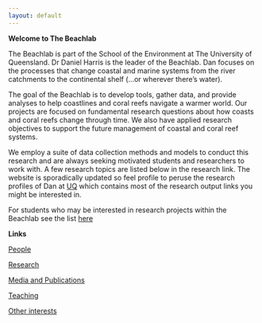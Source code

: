 ```yaml
---
layout: default
---
```


**Welcome to The Beachlab**

The Beachlab is part of the School of the Environment at The University of Queensland. Dr Daniel Harris is the leader of the Beachlab. Dan focuses on the processes that change coastal and marine systems from the river catchments to the continental shelf (…or wherever there’s water).

The goal of the Beachlab is to develop tools, gather data, and provide analyses to help coastlines and coral reefs navigate a warmer world. Our projects are focused on fundamental research questions about how coasts and coral reefs change through time. We also have applied research objectives to support the future management of coastal and coral reef systems.

We employ a suite of data collection methods and models to conduct this research and are always seeking motivated students and researchers to work with. A few research topics are listed below in the research link. The website is sporadically updated so feel profile to peruse the research profiles of Dan at [UQ](https://researchers.uq.edu.au/researcher/16758) which contains most of the research output links you might be interested in.

For students who may be interested in research projects within the Beachlab see the list [here](./student_projects.html)

**Links**

[People](./people.html)

[Research](./projects.html)

[Media and Publications](./publications.html)

[Teaching](./teaching.html)

[Other interests](./other.html)
